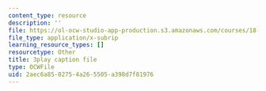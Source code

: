 ```yaml
---
content_type: resource
description: ''
file: https://ol-ocw-studio-app-production.s3.amazonaws.com/courses/18-06sc-linear-algebra-fall-2011/2aec6a8502754a265505a398d7f81976_QVKj3LADCnA.srt
file_type: application/x-subrip
learning_resource_types: []
resourcetype: Other
title: 3play caption file
type: OCWFile
uid: 2aec6a85-0275-4a26-5505-a398d7f81976
---
```

